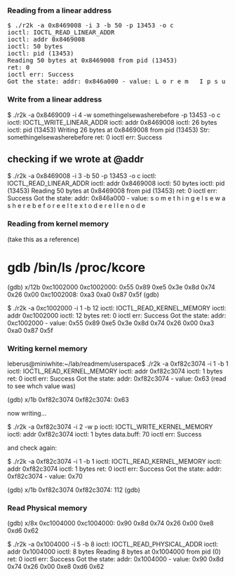 ### Reading from a linear address

<pre>
$ ./r2k -a 0x8469008 -i 3 -b 50 -p 13453 -o c
ioctl: IOCTL_READ_LINEAR_ADDR
ioctl: addr 0x8469008
ioctl: 50 bytes
ioctl: pid (13453)
Reading 50 bytes at 0x8469008 from pid (13453)
ret: 0
ioctl err: Success
Got the state: addr: 0x846a000 - value: L o r e m   I p s u m   e s   s i m p l e m e n t e   e l   t e x t o   d e   r e l l e n o   d e
</pre>
   
### Write from a linear address

$ ./r2k -a 0x8469009 -i 4 -w somethingelsewasherebefore -p 13453 -o c
ioctl: IOCTL_WRITE_LINEAR_ADDR
ioctl: addr 0x8469008
ioctl: 26 bytes
ioctl: pid (13453)
Writing 26 bytes at 0x8469008 from pid (13453)
Str: somethingelsewasherebefore
ret: 0
ioctl err: Success

## checking if we wrote at @addr

$ ./r2k -a 0x8469008 -i 3 -b 50 -p 13453 -o c
ioctl: IOCTL_READ_LINEAR_ADDR
ioctl: addr 0x8469008
ioctl: 50 bytes
ioctl: pid (13453)
Reading 50 bytes at 0x8469008 from pid (13453)
ret: 0
ioctl err: Success
Got the state: addr: 0x846a000 - value: s o m e t h i n g e l s e w a s h e r e b e f o r e   e l   t e x t o   d e   r e l l e n o   d e



### Reading from kernel memory

(take this as a reference)
# gdb /bin/ls /proc/kcore
(gdb) x/12b 0xc1002000
0xc1002000:	0x55	0x89	0xe5	0x3e	0x8d	0x74	0x26	0x00
0xc1002008:	0xa3	0xa0	0x87	0x5f
(gdb)


$ ./r2k -a 0xc1002000 -i 1 -b 12
ioctl: IOCTL_READ_KERNEL_MEMORY
ioctl: addr 0xc1002000
ioctl: 12 bytes
ret: 0
ioctl err: Success
Got the state: addr: 0xc1002000 - value: 0x55 0x89 0xe5 0x3e 0x8d 0x74 0x26 0x00 0xa3 0xa0 0x87 0x5f 


### Writing kernel memory

leberus@miniwhite:~/lab/readmem/userspace$  ./r2k -a 0xf82c3074 -i 1 -b 1
ioctl: IOCTL_READ_KERNEL_MEMORY
ioctl: addr 0xf82c3074
ioctl: 1 bytes
ret: 0
ioctl err: Success
Got the state: addr: 0xf82c3074 - value: 0x63    (read to see whch value was)

(gdb) x/1b 0xf82c3074
0xf82c3074:	0x63

now writing...

$  ./r2k -a 0xf82c3074 -i 2 -w p
ioctl: IOCTL_WRITE_KERNEL_MEMORY
ioctl: addr 0xf82c3074
ioctl: 1 bytes
data.buff: 70
ioctl err: Success


and check again:


$ ./r2k -a 0xf82c3074 -i 1 -b 1
ioctl: IOCTL_READ_KERNEL_MEMORY
ioctl: addr 0xf82c3074
ioctl: 1 bytes
ret: 0
ioctl err: Success
Got the state: addr: 0xf82c3074 - value: 0x70

(gdb) x/1b 0xf82c3074
0xf82c3074:	112
(gdb)



### Read Physical memory


(gdb) x/8x 0xc1004000
0xc1004000:	0x90	0x8d	0x74	0x26	0x00	0xe8	0xd6	0x62

$ ./r2k -a 0x1004000 -i 5 -b 8
ioctl: IOCTL_READ_PHYSICAL_ADDR
ioctl: addr 0x1004000
ioctl: 8 bytes
Reading 8 bytes at 0x1004000 from pid (0)
ret: 0
ioctl err: Success
Got the state: addr: 0x1004000 - value: 0x90 0x8d 0x74 0x26 0x00 0xe8 0xd6 0x62
